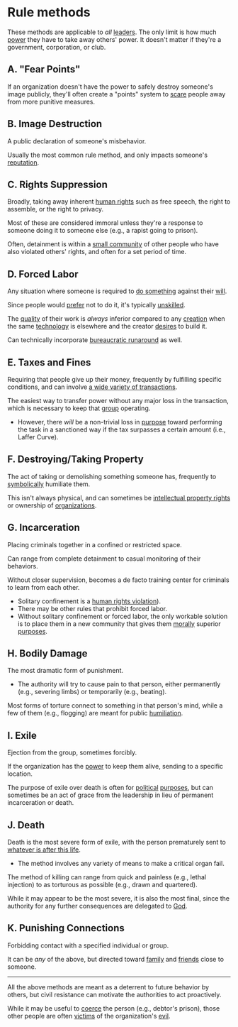 
# Rule methods

These methods are applicable to *all* [leaders](groupssmall.md). The only limit is how much [power](power.md) they have to take away others' power. It doesn't matter if they're a government, corporation, or club.

## A. "Fear Points"

If an organization doesn't have the power to safely destroy someone's image publicly, they'll often create a "points" system to [scare](mind-feelings-fear.md) people away from more punitive measures.

## B. Image Destruction

A public declaration of someone's misbehavior.

Usually the most common rule method, and only impacts someone's [reputation](image.md).

## C. Rights Suppression

Broadly, taking away inherent [human rights](people-3_respect.md) such as free speech, the right to assemble, or the right to privacy.

Most of these are considered immoral unless they're a response to someone doing it to someone else (e.g., a rapist going to prison).

Often, detainment is within a [small community](groupssmall.md) of other people who have also violated others' rights, and often for a set period of time.

## D. Forced Labor

Any situation where someone is required to [do something](mind-creativity-results.md) against their [will](purpose.md).

Since people would [prefer](purpose.md) not to do it, it's typically [unskilled](jobs-specialization.md).

The [quality](values-quality.md) of their work is *always* inferior compared to any [creation](creations.md) when the same [technology](technology.md) is elsewhere and the creator [desires](purpose.md) to build it.

Can technically incorporate [bureaucratic runaround](bureaucracy.md) as well.

## E. Taxes and Fines

Requiring that people give up their money, frequently by fulfilling specific conditions, and can involve [a wide variety of transactions](accounting.md).

The easiest way to transfer power without any major loss in the transaction, which is necessary to keep that [group](groupslarge.md) operating.

- However, there *will* be a non-trivial loss in [purpose](purpose.md) toward performing the task in a sanctioned way if the tax surpasses a certain amount (i.e., Laffer Curve).

## F. Destroying/Taking Property

The act of taking or demolishing something someone has, frequently to [symbolically](symbols.md) humiliate them.

This isn't always physical, and can sometimes be [intellectual property rights](ip.md) or ownership of [organizations](groupslarge.md).

## G. Incarceration

Placing criminals together in a confined or restricted space.

Can range from complete detainment to casual monitoring of their behaviors.

Without closer supervision, becomes a de facto training center for criminals to learn from each other.

- Solitary confinement is a [human rights violation](people-3_respect.md)).
- There may be other rules that prohibit forced labor.
- Without solitary confinement or forced labor, the only workable solution is to place them in a new community that gives them [morally](morality.md) superior [purposes](purpose.md).

## H. Bodily Damage

The most dramatic form of punishment.

- The authority will try to cause pain to that person, either permanently (e.g., severing limbs) or temporarily (e.g., beating).

Most forms of torture connect to something in that person's mind, while a few of them (e.g., flogging) are meant for public [humiliation](image.md).

## I. Exile

Ejection from the group, sometimes forcibly.

If the organization has the [power](power.md) to keep them alive, sending to a specific location.

The purpose of exile over death is often for [political](power.md) [purposes](purpose.md), but can sometimes be an act of grace from the leadership in lieu of permanent incarceration or death.

## J. Death

Death is the most severe form of exile, with the person prematurely sent to [whatever is after this life](religion.md).

- The method involves any variety of means to make a critical organ fail.

The method of killing can range from quick and painless (e.g., lethal injection) to as torturous as possible (e.g., drawn and quartered).

While it may appear to be the most severe, it is also the most final, since the authority for any further consequences are delegated to [God](religion.md).

## K. Punishing Connections

Forbidding contact with a specified individual or group.

It can be *any* of the above, but directed toward [family](people-family.md) and [friends](people-4_friends.md) close to someone.

---

All the above methods are meant as a deterrent to future behavior by others, but civil resistance can motivate the authorities to act proactively.

While it may be useful to [coerce](power-types.md) the person (e.g., debtor's prison), those other people are often [victims](ptsd.md) of the organization's [evil](morality-evil.md).
